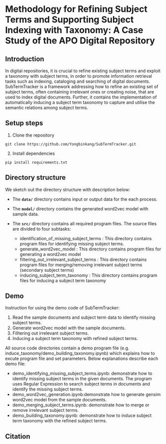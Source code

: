 # Methodology for Refining Subject Terms and Supporting Subject Indexing with Taxonomy: A Case Study of the APO Digital Repository

## Introduction

In digital repositories, it is crucial to refine existing subject terms and exploit a taxonomy with subject terms, in order to promote information retrieval tasks such as indexing, cataloging and searching of digital documents. SubTermTracker is a framework addressing how to refine an existing set of subject terms, often containing irrelevant ones or creating noise, that are used to index digital documents. Further, it contains the implementation of automatically inducing a subject term taxonomy to capture and utilise the semantic relations among subject terms.

## Setup steps
1. Clone the repository
```
git clone https://github.com/Yongbinkang/SubTermTracker.git
```
2. Install dependencies
```
pip install requirements.txt
```
## Directory structure

We sketch out the directory structure with description below:

* The __`data/`__ directory contains input or output data for the each process. 

* The __`model/`__ directory contains the generated word2vec model with sample data. 

* The __`src/`__ directory contains all required program files. The source files are divided to four subtasks: 
	- identification_of_missing_subject_terms : This directory contains program files for identifying missing subject terms. 
	- generate_word2vec_model : This directory contains program files for generating a word2vec model 
	- filtering_out_irrelevant_subject_terms : This directory contains program files for merging/removing irrelevant subject terms (secondary subject terms)
	- inducing_subject_term_taxonomy : This directory contains program files for inducing a subject term taxonomy
	
## Demo

Instruction for using the demo code of SubTermTracker:
1. Read the sample documents and subject term data to identify missing subject terms.
2. Generate word2vec model with the sample documents.
3. Filltering out irrelevant subject terms. 
4. Inducing a subject term taxonomy with refined subject terms.

All source code directories contain a demo program file (e.g. induce_taxonomy/demo_building_taxonomy.ipynb) which explains how to excute program file and set parameters. Below explanations describe each demo file:

* demo_identifying_missing_subject_terms.ipynb: demonstrate how to identify missing subject terms in the given documents. The program uses Regular Expression to search subject terms in documents and identify the missing subject terms.
* demo_word2vec_generation.ipynb:demonstrate how to generate gensim word2vec model from the sample documents. 
* demo_merging_subject_terms.ipynb: demonstrate how to merge or remove irrelevant subject terms. 
* demo_building_taxonomy.ipynb: demonstrate how to induce subject term taxonomy with the refined subject terms. 

## Citation




